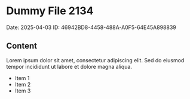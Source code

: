 # Dummy File 2134

Date: 2025-04-03
ID: 46942BD8-4458-488A-A0F5-64E45A898839

## Content

Lorem ipsum dolor sit amet, consectetur adipiscing elit.
Sed do eiusmod tempor incididunt ut labore et dolore magna aliqua.

* Item 1
* Item 2
* Item 3
